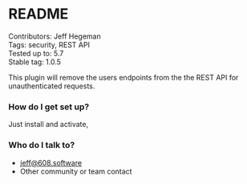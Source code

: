 # README #
Contributors: Jeff Hegeman  
Tags: security, REST API   
Tested up to: 5.7  
Stable tag: 1.0.5  

This plugin will remove the users endpoints from the the REST API for unauthenticated requests.

### How do I get set up? ###

Just install and activate,

### Who do I talk to? ###

* jeff@608.software
* Other community or team contact